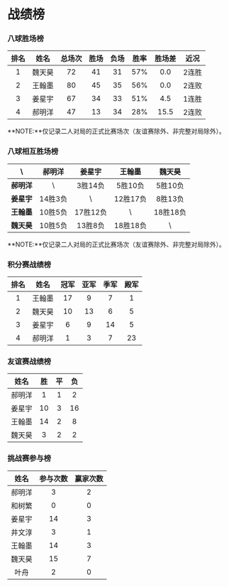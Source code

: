 # 战绩榜

### 八球胜场榜

| 排名 | 姓名   | 总场次 | 胜场 | 负场 | 胜率  | 胜场差 | 近况  |
| :--: | :---: | :---: | :--: | :--: | :--: | :---: | :---: |
| 1    | 魏天昊 | 72    | 41   | 31   | 57%  | 0.0   | 2连胜 |
| 2    | 王翰墨 | 80    | 45   | 35   | 56%  | 0.0   | 2连败 |
| 3    | 姜星宇 | 67    | 34   | 33   | 51%  | 4.5   | 1连胜 |
| 4    | 郝明洋 | 47    | 13   | 34   | 28%  | 15.5  | 2连败 |

**NOTE:**仅记录二人对局的正式比赛场次（友谊赛除外、非完整对局除外）。

### 八球相互胜场榜

|    **\\**   | 郝明洋  | 姜星宇   | 王翰墨   | 魏天昊   |
| :--------: | :-----: | :------: | :------: | :-----: |
| **郝明洋** |   \\     | 3胜14负  | 5胜10负  | 5胜10负  |
| **姜星宇** | 14胜3负  |   \\     | 12胜17负 | 8胜13负  |
| **王翰墨** | 10胜5负  | 17胜12负 |   \\     | 18胜18负 |
| **魏天昊** | 10胜5负  | 13胜8负  | 18胜18负 |   \\     |

**NOTE:**仅记录二人对局的正式比赛场次（友谊赛除外、非完整对局除外）。

### 积分赛战绩榜

| 排名 | 姓名   | 冠军 | 亚军 | 季军 | 殿军 |
| :--: | :----: | :--: | :-: | :-: | :-: |
| 1    | 王翰墨 | 17   | 9   | 7   | 1   |
| 2    | 魏天昊 | 10   | 13  | 6   | 5   |
| 3    | 姜星宇 | 6    | 9   | 14  | 5   |
| 4    | 郝明洋 | 1    | 3   | 7   | 23  |

### 友谊赛战绩榜

| 姓名   | 胜   | 平   | 负   |
| :---: | :--: | :--: | :--: |
| 郝明洋 |  1   |  1   |  2   |
| 姜星宇 |  10  |  3   |  16  |
| 王翰墨 |  14  |  2   |  8   |
| 魏天昊 |  3   |  2   |  2   |

### 挑战赛参与榜

| 姓名   | 参与次数 | 赢家次数 |
| :----: | :-----: | :-----: |
| 郝明洋  |    3    |    2    |
| 和树繁  |    0    |    0    |
| 姜星宇  |   14    |    3    |
| 井文淳  |    3    |    1    |
| 王翰墨  |   14    |    3    |
| 魏天昊  |   15    |    7    |
| 叶舟    |    2    |    0    |